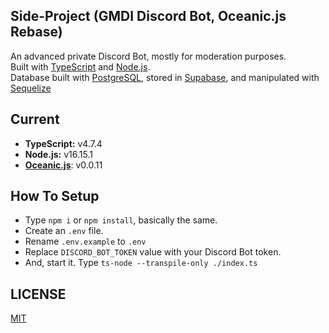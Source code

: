 ## Side-Project (GMDI Discord Bot, Oceanic.js Rebase)
An advanced private Discord Bot, mostly for moderation purposes. <br>
Built with [TypeScript](https://www.typescriptlang.org/) and [Node.js](https://nodejs.org). <br>
Database built with [PostgreSQL](https://www.postgresql.org/), stored in [Supabase](https://supabase.com), and manipulated with [Sequelize](https://sequelize.org/)

## Current
- **TypeScript:** v4.7.4
- **Node.js:** v16.15.1
- [**Oceanic.js**](https://npmjs.com/package/oceanic.js): v0.0.11

## How To Setup
- Type `npm i` or `npm install`, basically the same.
- Create an `.env` file.
- Rename `.env.example` to `.env`
- Replace `DISCORD_BOT_TOKEN` value with your Discord Bot token.
- And, start it. Type `ts-node --transpile-only ./index.ts`

## LICENSE
[MIT](https://github.com/ray-1337/gmdi-private-bot/blob/master/LICENSE)